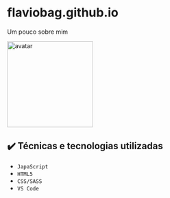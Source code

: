 # flaviobag.github.io
Um pouco sobre mim


<img align="center" alt="avatar" src="https://img.shields.io/badge/STATUS-DONE-green" width="200px" />

## ✔️ Técnicas e tecnologias utilizadas

- ``JapaScript``
- ``HTML5``
- ``CSS/SASS``
- ``VS Code``
